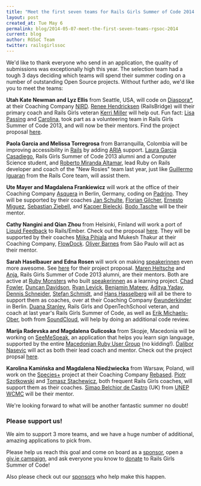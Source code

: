 ```yaml
---
title: "Meet the first seven teams for Rails Girls Summer of Code 2014!"
layout: post
created_at: Tue May 6
permalink: blog/2014-05-07-meet-the-first-seven-teams-rgsoc-2014
current: blog
author: RGSoC Team
twitter: railsgirlssoc
---
```


We'd like to thank everyone who send in an application, the quality of
submissions was exceptionally high this year. The selection team had a tough 3
days deciding which teams will spend their summer coding on a number of
outstanding Open Source projects. Without further ado, we'd like you to meet
the teams:

**Utah Kate Newman and Lyz Ellis** from Seattle, USA, will code on
[Diaspora*](https://diasporafoundation.org/), at their Coaching Company
[NIRD](http://nird.us/).
[Renee Hendricksen](https://github.com/reneedv) (RailsBridge)
will their primary coach and Rails Girls veteran
[Kerri Miller](https://github.com/kerrizor)
will help out. Fun fact:
[Lisa Passing](https://github.com/lislis) and
[Carolina](https://github.com/carolinagc),
took part as a volunteering team in Rails Girls Summer of Code 2013, and will
now be their mentors. Find the project proposal
[here](https://github.com/rails-girls-summer-of-code/projects/issues/10).

**Paola Garcia and Melissa Torregrosa** from Barranquilla, Colombia will be
improving accessibility in [Rails](http://rubyonrails.org) by adding
[ARIA](http://www.w3.org/TR/wai-aria) support.
[Laura Garcia Casadiego](https://github.com/lauragarcia),
Rails Girls Summer of Code 2013 alumni and a Computer Science student, and
[Roberto Miranda Altamar](https://github.com/robertomiranda),
lead Ruby on Rails developer and coach of the "New Rosies"
team last year, just like
[Guillermo Iguaran](https://github.com/guilleiguaran)
from the Rails Core team, will assist them.

**Ute Mayer and Magdalena Frankiewicz** will work at the office of their
Coaching Company [Asquera](http://asquera.de/) in Berlin, Germany, coding on
[Padrino](http://padrinorb.com/). They will be supported by their coaches
[Jan Schulte](https://github.com/schultyy),
[Florian Gilcher](https://github.com/skade),
[Ernesto Miguez](https://github.com/emig),
[Sebastian Ziebell](https://github.com/justahero), and
[Kacper Bielecki](https://github.com/kazjote).
[Bodo Tasche](https://github.com/bitboxer) will be their mentor.

**Cathy Nangini and Qian Zhou** from Helsinki, Finland will work a port of
[Liquid Feedback](http://liquidfeedback.org/) to Rails/Ember. Check out the proposal
[here](https://github.com/rails-girls-summer-of-code/projects/issues/13).
They will be supported by their coaches
[Miika Pihjala](https://github.com/zonpantli) and
Mukesh Thakur
at their Coaching Company, [FlowDock](https://www.flowdock.com/).
[Oliver Barnes](https://github.com/oliverbarnes)
from São Paulo will act as their mentor.

**Sarah Haselbauer and Edna Rosen** will work on making
[speakerinnen](http://speakerinnen.org/) even more awesome.
See [here](https://github.com/rails-girls-summer-of-code/projects/issues/2)
for their project proposal.
[Maren Heltsche](https://github.com/zaziemo) and
[Anja](https://github.com/tyranja),
Rails Girls Summer of Code 2013 alumni, are their mentors.
Both are active at [Ruby Monsters](https://github.com/rubymonsters)
who built [speakerinnen](http://speakerinnen.org/) as a learning project.
[Chad Fowler](http://chadfowler.com),
[Duncan Davidson](http://duncandavidson.com),
[Ryan Levick](https://github.com/rylev),
[Benjamin Mateev](https://github.com/benjaminmateev),
[Aditya Yadav](https://github.com/netroy),
[Dennis Schneider](http://www.dennis-schneider.com/),
[Stefan Schmidt](https://github.com/schlubbi), and
[Hans Hasselberg](http://hans.io/)
will all be there to support them as coaches, over at their Coaching Company
[6wunderkinder](http://www.6wunderkinder.com/en/#/welcome) in Berlin.
[Duana Stanley](https://github.com/starkcoffee),
Rails Girls and OpenTechSchool veteran, and coach at
last year's Rails Girls Summer of Code, as well as
[Erik Michaels-Ober](https://github.com/sferik), both from
[SoundCloud](http://soundcloud.com),
will help by doing an additional code review.

**Marija Radevska and Magdalena Gulicoska** from Skopje, Macedonia will be
working on
[SeeMeSpeak](http://seemespeak.org/),
an application that helps you learn sign language, supported by the entire
[Macedonian Ruby User Group](https://twitter.com/mk_rug) (no kidding!).
[Dalibor Nasevic](https://github.com/dalibor) will act as both their
lead coach and mentor. Check out the project propsal
[here]( https://github.com/rails-girls-summer-of-code/projects/issues/23).

**Karolina Kamińska and Magdalena Niedźwiecka** from Warsaw, Poland, will work on the
[Species+](https://github.com/rails-girls-summer-of-code/projects/issues/14)
project at their Coaching Company
[Rebased](http://www.rebased.pl/).
[Piotr Szotkowski](https://twitter.com/chastell) and
[Tomasz Stachewicz](https://twitter.com/_tomash), both frequent Rails Girls
coaches, will support them as their coaches.
[Simao Belchior de Castro](https://github.com/simaob) (UK) from
[UNEP WCMC](http://www.unep-wcmc.org/)
will be their mentor.

We're looking forward to what will be another fantastic summer no doubt!

### Please support us!

We aim to support 3 more teams, and we have a huge number of additional,
amazing applications to pick from.

Please help us reach this goal and come on board as a
[sponsor](http://railsgirlssummerofcode.org/sponsors/packages),
open a [giv.ie campaign](https://www.givie.io),
and ask everyone you know to
[donate](http://railsgirlssummerofcode.org/campaign/)
to Rails Girls Summer of Code!

Also please check out our [sponsors](http://railsgirlssummerofcode.org/sponsors)
who help make this happen.


